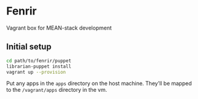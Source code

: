 # Fenrir
Vagrant box for MEAN-stack development

## Initial setup
```bash
cd path/to/fenrir/puppet
librarian-puppet install
vagrant up --provision
```

Put any apps in the `apps` directory on the host machine. They'll be mapped to the `/vagrant/apps` directory in the vm.
